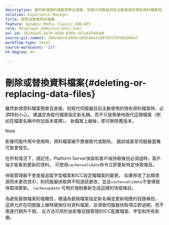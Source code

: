 ```yaml
---
description: 雖然新增資料檔案簡單且直接，但取代伺服器目前主動使用的現有資料檔案時，必須特別小心。 建議您為取代檔案指定新名稱，而不只是簡單地取代這類檔案（例如在檔案名稱中附加版本尾碼）。 新檔案上線後，即可刪除舊版本。
solution: Experience Manager
title: 刪除或替換資料檔案
feature: Dynamic Media Classic,SDK/API
role: Developer,Administrator,User
exl-id: 1624e1b5-ba79-45db-8309-457a44fddab8
source-git-commit: 206e4643e3926cb85b4be2189743578f88180be7
workflow-type: tm+mt
source-wordcount: '327'
ht-degree: 0%

---
```


# 刪除或替換資料檔案{#deleting-or-replacing-data-files}

雖然新增資料檔案簡單且直接，但取代伺服器目前主動使用的現有資料檔案時，必須特別小心。 建議您為取代檔案指定新名稱，而不只是簡單地取代這類檔案（例如在檔案名稱中附加版本尾碼）。 新檔案上線後，即可刪除舊版本。

>[!NOTE]
>
>影像伺服作用中使用時，資料檔案絕不應被取代或刪除。 錯誤或甚至伺服器當機可能會發生。

在所有情況下，請記住，Platform Server快取和客戶端快取條目必須過時，客戶端才能看到更新的資料。 可使用`cache=validate`命令立即更新特定快取條目。

快取管理器不會直接追蹤字型檔案和ICC設定檔檔案的變更。 如果修改了此類資源而未更改其ID，則伺服器快取將不知道該更改，並且`cache=validate`不會導致快取項更新。 `cache=update` 可用於強制重新生成這樣的快取條目。

為避免替換檔案的複雜性，建議為替換檔案指定新名稱並更新相應的目錄條目。 這將允許在伺服器上線時替換任何資料檔案，並導致伺服器快取項立即過期，而不需進行額外干預。 此方法可用於由影像目錄管理的ICC配置檔案、字型和所有影像。
